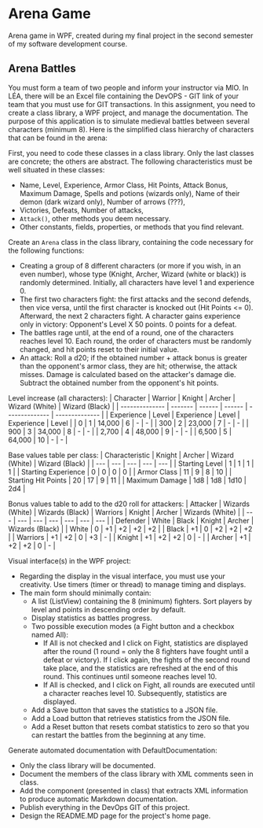 # Arena Game

Arena game in WPF, created during my final project in the second semester of my software development course.

## Arena Battles

You must form a team of two people and inform your instructor via MIO. In LÉA, there will be an Excel file containing the DevOPS - GIT link of your team that you must use for GIT transactions. In this assignment, you need to create a class library, a WPF project, and manage the documentation. The purpose of this application is to simulate medieval battles between several characters (minimum 8). Here is the simplified class hierarchy of characters that can be found in the arena:

First, you need to code these classes in a class library. Only the last classes are concrete; the others are abstract. The following characteristics must be well situated in these classes:
- Name, Level, Experience, Armor Class, Hit Points, Attack Bonus, Maximum Damage, Spells and potions (wizards only), Name of their demon (dark wizard only), Number of arrows (???),
- Victories, Defeats, Number of attacks,
- `Attack()`, other methods you deem necessary.
- Other constants, fields, properties, or methods that you find relevant.

Create an `Arena` class in the class library, containing the code necessary for the following functions:
- Creating a group of 8 different characters (or more if you wish, in an even number), whose type (Knight, Archer, Wizard (white or black)) is randomly determined. Initially, all characters have level 1 and experience 0.
- The first two characters fight: the first attacks and the second defends, then vice versa, until the first character is knocked out (Hit Points <= 0). Afterward, the next 2 characters fight. A character gains experience only in victory: Opponent's Level X 50 points. 0 points for a defeat.
- The battles rage until, at the end of a round, one of the characters reaches level 10. Each round, the order of characters must be randomly changed, and hit points reset to their initial value.
- An attack: Roll a d20; if the obtained number + attack bonus is greater than the opponent's armor class, they are hit; otherwise, the attack misses. Damage is calculated based on the attacker's damage die. Subtract the obtained number from the opponent's hit points.

Level increase (all characters):
| Character      | Warrior | Knight | Archer | Wizard (White) | Wizard (Black) |
| -------------- | ------- | ------ | ------ | -------------- | -------------- |
| Experience     | Level   | Experience | Level | Experience     | Level          |
| 0              | 1       | 14,000 | 6     | -              | -              |
| 300            | 2       | 23,000 | 7     | -              | -              |
| 900            | 3       | 34,000 | 8     | -              | -              |
| 2,700          | 4       | 48,000 | 9     | -              | -              |
| 6,500          | 5       | 64,000 | 10    | -              | -              |

Base values table per class:
| Characteristic | Knight | Archer | Wizard (White) | Wizard (Black) |
| --- | --- | --- | --- | --- |
| Starting Level | 1 | 1 | 1 | 1 |
| Starting Experience | 0 | 0 | 0 | 0 |
| Armor Class | 11 | 9 | 8 | 10 |
| Starting Hit Points | 20 | 17 | 9 | 11 |
| Maximum Damage | 1d8 | 1d8 | 1d10 | 2d4 |

Bonus values table to add to the d20 roll for attackers:
| Attacker | Wizards (White) | Wizards (Black) | Warriors | Knight | Archer | Wizards (White) |
| --- | --- | --- | --- | --- | --- | --- |
| Defender | White | Black | Knight | Archer | Wizards (Black) |
| White | 0 | +1 | +2 | +2 | +2 |
| Black | +1 | 0 | +2 | +2 | +2 |
| Warriors | +1 | +2 | 0 | +3 | - |
| Knight | +1 | +2 | +2 | 0 | - |
| Archer | +1 | +2 | +2 | 0 | - |

Visual interface(s) in the WPF project:
- Regarding the display in the visual interface, you must use your creativity. Use timers (timer or thread) to manage timing and displays.
- The main form should minimally contain:
  - A list (ListView) containing the 8 (minimum) fighters. Sort players by level and points in descending order by default.
  - Display statistics as battles progress.
  - Two possible execution modes (a Fight button and a checkbox named All):
    - If All is not checked and I click on Fight, statistics are displayed after the round (1 round = only the 8 fighters have fought until a defeat or victory). If I click again, the fights of the second round take place, and the statistics are refreshed at the end of this round. This continues until someone reaches level 10.
    - If All is checked, and I click on Fight, all rounds are executed until a character reaches level 10. Subsequently, statistics are displayed.
  - Add a Save button that saves the statistics to a JSON file.
  - Add a Load button that retrieves statistics from the JSON file.
  - Add a Reset button that resets combat statistics to zero so that you can restart the battles from the beginning at any time.

Generate automated documentation with DefaultDocumentation:
- Only the class library will be documented.
- Document the members of the class library with XML comments seen in class.
- Add the component (presented in class) that extracts XML information to produce automatic Markdown documentation.
- Publish everything in the DevOps GIT of this project.
- Design the README.MD page for the project's home page.
